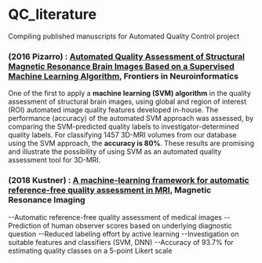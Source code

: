 # QC_literature
Compiling published manuscripts for Automated Quality Control project


### (2016 Pizarro) : [**Automated Quality Assessment of Structural Magnetic Resonance Brain Images Based on a Supervised Machine Learning Algorithm**](https://www.frontiersin.org/articles/10.3389/fninf.2016.00052/full), Frontiers in Neuroinformatics

One of the first to apply a **machine learning (SVM) algorithm** in the quality assessment of structural brain images, using global and region of interest (ROI) automated image quality features developed in-house. The performance (accuracy) of the automated SVM approach was assessed, by comparing the SVM-predicted quality labels to investigator-determined quality labels. For classifying 1457 3D-MRI volumes from our database using the SVM approach, the **accuracy is 80%**. These results are promising and illustrate the possibility of using SVM as an automated quality assessment tool for 3D-MRI.

### (2018 Kustner) : [**A machine-learning framework for automatic reference-free quality assessment in MRI**](https://www.sciencedirect.com/science/article/pii/S0730725X18302893#bbb0145), Magnetic Resonance Imaging

--Automatic reference-free quality assessment of medical images
--Prediction of human observer scores based on underlying diagnostic question
--Reduced labeling effort by active learning
--Investigation on suitable features and classifiers (SVM, DNN)
--Accuracy of 93.7% for estimating quality classes on a 5-point Likert scale
